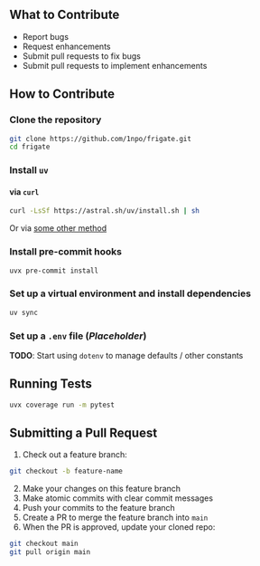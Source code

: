 ## What to Contribute

- Report bugs
- Request enhancements
- Submit pull requests to fix bugs
- Submit pull requests to implement enhancements

## How to Contribute

### Clone the repository

```bash
git clone https://github.com/1npo/frigate.git
cd frigate
```

### Install `uv`

#### via `curl`
```bash
curl -LsSf https://astral.sh/uv/install.sh | sh
```

Or via [some other method](https://docs.astral.sh/uv/getting-started/installation/)

### Install pre-commit hooks

```bash
uvx pre-commit install
```

### Set up a virtual environment and install dependencies

```bash
uv sync
```

### Set up a `.env` file (***Placeholder***)

**TODO**: Start using `dotenv` to manage defaults / other constants

## Running Tests

```bash
uvx coverage run -m pytest
```

## Submitting a Pull Request

1. Check out a feature branch:
```bash
git checkout -b feature-name
```
2. Make your changes on this feature branch
3. Make atomic commits with clear commit messages
4. Push your commits to the feature branch
5. Create a PR to merge the feature branch into `main`
6. When the PR is approved, update your cloned repo:
```bash
git checkout main
git pull origin main
```
